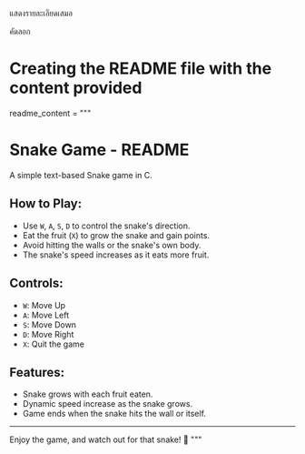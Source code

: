 แสดงรายละเอียดเสมอ

คัดลอก
# Creating the README file with the content provided
readme_content = """
# Snake Game - README

A simple text-based Snake game in C.

## How to Play:
- Use `W`, `A`, `S`, `D` to control the snake's direction.
- Eat the fruit (`X`) to grow the snake and gain points.
- Avoid hitting the walls or the snake's own body.
- The snake's speed increases as it eats more fruit.

## Controls:
- `W`: Move Up
- `A`: Move Left
- `S`: Move Down
- `D`: Move Right
- `X`: Quit the game

## Features:
- Snake grows with each fruit eaten.
- Dynamic speed increase as the snake grows.
- Game ends when the snake hits the wall or itself.

---

Enjoy the game, and watch out for that snake! 🐍
"""
